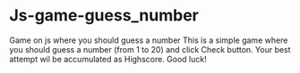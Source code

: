 # Js-game-guess_number
Game on js where you should guess a number
This is a simple game where you should guess a number (from 1 to 20) and click Check button. Your best attempt wil be accumulated as Highscore. Good luck!
